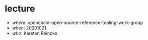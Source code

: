 # lecture
* *where*: openchain-open-source-reference-tooling-work-group
* *when*: 20201021
* *who*: Karsten Reincke